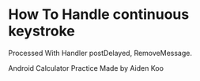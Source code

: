 # How To Handle continuous keystroke
Processed With Handler
postDelayed, RemoveMessage.

Android Calculator Practice
Made by Aiden Koo
